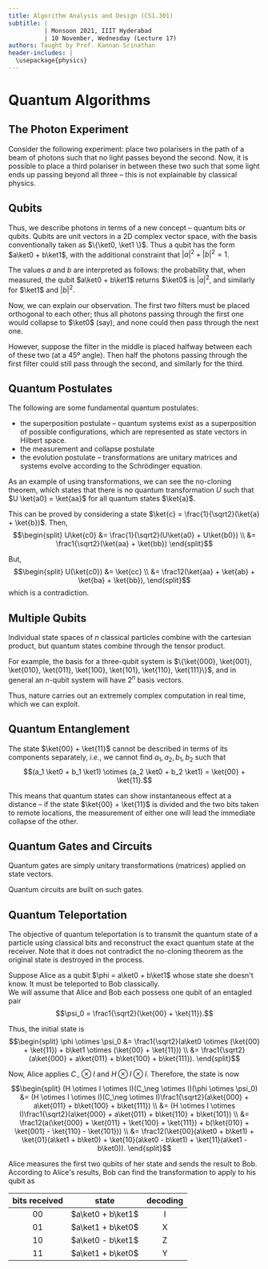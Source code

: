 ```yaml
---
title: Algorithm Analysis and Design (CS1.301)
subtitle: |
          | Monsoon 2021, IIIT Hyderabad
          | 10 November, Wednesday (Lecture 17)
authors: Taught by Prof. Kannan Srinathan
header-includes: |
  \usepackage{physics}
---
```


# Quantum Algorithms
## The Photon Experiment
Consider the following experiment: place two polarisers in the path of a beam of photons such that no light passes beyond the second. Now, it is possible to place a third polariser in between these two such that some light ends up passing beyond all three – this is not explainable by classical physics.  

## Qubits
Thus, we describe photons in terms of a new concept – quantum bits or qubits. Qubits are unit vectors in a 2D complex vector space, with the basis conventionally taken as $\{\ket0, \ket1 \}$. Thus a qubit has the form $a\ket0 + b\ket1$, with the additional constraint that $|a|^2 + |b|^2 = 1$.  

The values $a$ and $b$ are interpreted as follows: the probability that, when measured, the qubit $a\ket0 + b\ket1$ returns $\ket0$ is $|a|^2$, and similarly for $\ket1$ and $|b|^2$.  

Now, we can explain our observation. The first two filters must be placed orthogonal to each other; thus all photons passing through the first one would collapse to $\ket0$ (say), and none could then pass through the next one.  

However, suppose the filter in the middle is placed halfway between each of these two (at a 45º angle). Then half the photons passing through the first filter could still pass through the second, and similarly for the third.

## Quantum Postulates
The following are some fundamental quantum postulates:

* the superposition postulate – quantum systems exist as a superposition of possible configurations, which are represented as state vectors in Hilbert space.
* the measurement and collapse postulate
* the evolution postulate – transformations are unitary matrices and systems evolve according to the Schrödinger equation.

As an example of using transformations, we can see the no-cloning theorem, which states that there is no quantum transformation $U$ such that $U \ket{a0} = \ket{aa}$ for all quantum states $\ket{a}$.  

This can be proved by considering a state $\ket{c} = \frac{1}{\sqrt2}(\ket{a} + \ket{b})$. Then,
$$\begin{split}
U\ket{c0} &= \frac{1}{\sqrt2}(U\ket{a0} + U\ket{b0}) \\
&= \frac1{\sqrt2}(\ket{aa} + \ket{bb}) \end{split}$$

But,
$$\begin{split}
U(\ket{c0}) &= \ket{cc} \\
&= \frac12(\ket{aa} + \ket{ab} + \ket{ba} + \ket{bb}), \end{split}$$
which is a contradiction.

## Multiple Qubits
Individual state spaces of $n$ classical particles combine with the cartesian product, but quantum states combine through the tensor product.  

For example, the basis for a three-qubit system is $\{\ket{000}, \ket{001}, \ket{010}, \ket{011}, \ket{100}, \ket{101}, \ket{110}, \ket{111}\}$, and in general an $n$-qubit system will have $2^n$ basis vectors.  

Thus, nature carries out an extremely complex computation in real time, which we can exploit.

## Quantum Entanglement
The state $\ket{00} + \ket{11}$ cannot be described in terms of its components separately, *i.e.*, we cannot find $a_1, a_2, b_1, b_2$ such that
$$(a_1 \ket0 + b_1 \ket1) \otimes (a_2 \ket0 + b_2 \ket1) = \ket{00} + \ket{11}.$$

This means that quantum states can show instantaneous effect at a distance – if the state $\ket{00} + \ket{11}$ is divided and the two bits taken to remote locations, the measurement of either one will lead the immediate collapse of the other.

## Quantum Gates and Circuits
Quantum gates are simply unitary transformations (matrices) applied on state vectors.  

Quantum circuits are built on such gates.

## Quantum Teleportation
The objective of quantum teleportation is to transmit the quantum state of a particle using classical bits and reconstruct the exact quantum state at the receiver. Note that it does not contradict the no-cloning theorem as the original state is destroyed in the process.  

Suppose Alice as a qubit $\phi = a\ket0 + b\ket1$ whose state she doesn't know. It must be teleported to Bob classically.  
We will assume that Alice and Bob each possess one qubit of an entagled pair
$$\psi_0 = \frac1{\sqrt2}(\ket{00} + \ket{11}).$$

Thus, the initial state is
$$\begin{split}
\phi \otimes \psi_0 &= \frac1{\sqrt2}(a\ket0 \otimes (\ket{00} + \ket{11}) + b\ket1 \otimes (\ket{00} + \ket{11})) \\
&= \frac1{\sqrt2}(a\ket{000} + a\ket{011} + b\ket{100} + b\ket{111}). \end{split}$$

Now, Alice applies $C_\neg \otimes I$ and $H \otimes I \otimes I$. Therefore, the state is now
$$\begin{split}
(H \otimes I \otimes I)(C_\neg \otimes I)(\phi \otimes \psi_0)
&= (H \otimes I \otimes I)(C_\neg \otimes I)\frac1{\sqrt2}(a\ket{000} + a\ket{011} + b\ket{100} + b\ket{111}) \\
&= (H \otimes I \otimes I)\frac1{\sqrt2}(a\ket{000} + a\ket{011} + b\ket{110} + b\ket{101}) \\
&= \frac12(a(\ket{000} + \ket{011} + \ket{100} + \ket{111}) + b(\ket{010} + \ket{001} - \ket{110} - \ket{101})) \\
&= \frac12(\ket{00}(a\ket0 + b\ket1) + \ket{01}(a\ket1 + b\ket0) + \ket{10}(a\ket0 - b\ket1) + \ket{11}(a\ket1 - b\ket0)). \end{split}$$

Alice measures the first two qubits of her state and sends the result to Bob. According to Alice's results, Bob can find the transformation to apply to his qubit as

| bits received | state | decoding |
| :---: | :---: | :---: |
| 00 | $a\ket0 + b\ket1$ | I |
| 01 | $a\ket1 + b\ket0$ | X |
| 10 | $a\ket0 - b\ket1$ | Z |
| 11 | $a\ket1 + b\ket0$ | Y |
